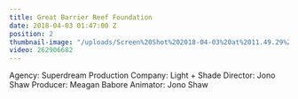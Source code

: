 ```yaml
---
title: Great Barrier Reef Foundation
date: 2018-04-03 01:47:00 Z
position: 2
thumbnail-image: "/uploads/Screen%20Shot%202018-04-03%20at%2011.49.29%20am.png"
video: 262906682
---
```


Agency: Superdream
Production Company: Light + Shade
Director: Jono Shaw
Producer: Meagan Babore
Animator: Jono Shaw